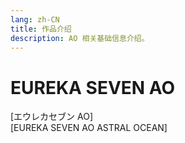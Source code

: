 ```yaml
---
lang: zh-CN
title: 作品介绍
description: AO 相关基础信息介绍。
---
```


# EUREKA SEVEN AO

<Badge type="tip" text="动画" vertical="middle" />
<Badge type="tip" text="2012" vertical="middle" />
<Badge type="warning" text="全24话+1话OVA+1话最终章" vertical="middle" />

[エウレカセブン AO]  
[EUREKA SEVEN AO ASTRAL OCEAN]

<DocInfoCard image="/imgs/cover/AO.jpg"
  :info="[
    {label:'原名',value:'エウレカセブンAO'},
    {label:'译名', value:'交响诗篇AO'},
    {label:'地区',value:'日本'},
    {label:'放送时间',value:'2012/4/12 - 2012/9/27\n23-24话：2012/11/19'},
    {label:'总话数',value:'24话+1话OVA+1话最终章'},
    {label:'制作公司',value:'BONES'},
    {label:'监督',value:'京田知己'},
    {label:'编剧',value:'会川升'},
    {label:'角色设计',value:'吉田健一\n织田广之'},
    {label:'音乐',value:'中村弘二'},
    {label:'播放平台',value:'每日放送／东京放送'},
    {label:'播放状态',value:'已完结'}]" />
